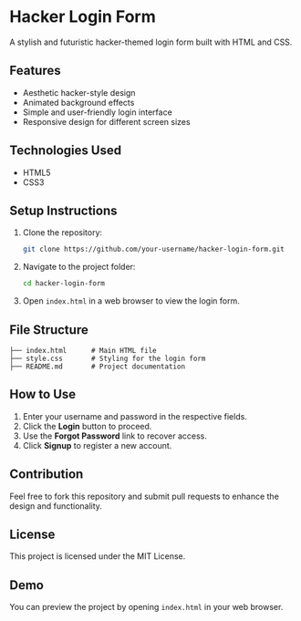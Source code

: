 # Hacker Login Form

A stylish and futuristic hacker-themed login form built with HTML and CSS.

## Features
- Aesthetic hacker-style design
- Animated background effects
- Simple and user-friendly login interface
- Responsive design for different screen sizes

## Technologies Used
- HTML5
- CSS3

## Setup Instructions
1. Clone the repository:
   ```sh
   git clone https://github.com/your-username/hacker-login-form.git
   ```
2. Navigate to the project folder:
   ```sh
   cd hacker-login-form
   ```
3. Open `index.html` in a web browser to view the login form.

## File Structure
```
├── index.html      # Main HTML file
├── style.css       # Styling for the login form
├── README.md       # Project documentation
```

## How to Use
1. Enter your username and password in the respective fields.
2. Click the **Login** button to proceed.
3. Use the **Forgot Password** link to recover access.
4. Click **Signup** to register a new account.

## Contribution
Feel free to fork this repository and submit pull requests to enhance the design and functionality.

## License
This project is licensed under the MIT License.

## Demo
You can preview the project by opening `index.html` in your web browser.

